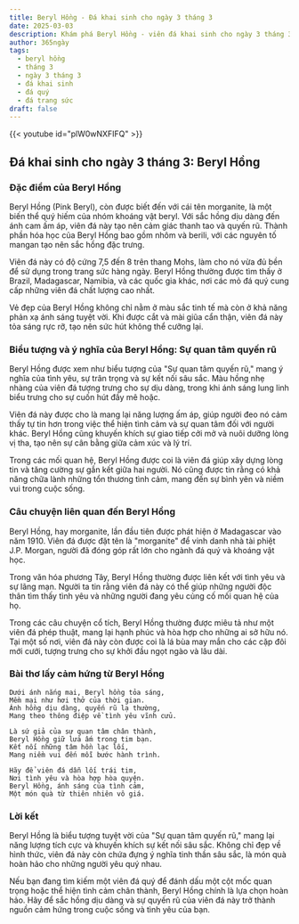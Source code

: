 ```yaml
---
title: Beryl Hồng - Đá khai sinh cho ngày 3 tháng 3
date: 2025-03-03
description: Khám phá Beryl Hồng - viên đá khai sinh cho ngày 3 tháng 3, biểu tượng của Sự quan tâm quyến rũ. Cùng tìm hiểu ý nghĩa sâu sắc của viên đá độc đáo này.
author: 365ngày
tags:
  - beryl hồng
  - tháng 3
  - ngày 3 tháng 3
  - đá khai sinh
  - đá quý
  - đá trang sức
draft: false
---
```


{{< youtube id="plW0wNXFIFQ" >}}

## Đá khai sinh cho ngày 3 tháng 3: Beryl Hồng

### Đặc điểm của Beryl Hồng

Beryl Hồng (Pink Beryl), còn được biết đến với cái tên morganite, là một biến thể quý hiếm của nhóm khoáng vật beryl. Với sắc hồng dịu dàng đến ánh cam ấm áp, viên đá này tạo nên cảm giác thanh tao và quyến rũ. Thành phần hóa học của Beryl Hồng bao gồm nhôm và berili, với các nguyên tố mangan tạo nên sắc hồng đặc trưng.

Viên đá này có độ cứng 7,5 đến 8 trên thang Mohs, làm cho nó vừa đủ bền để sử dụng trong trang sức hàng ngày. Beryl Hồng thường được tìm thấy ở Brazil, Madagascar, Namibia, và các quốc gia khác, nơi các mỏ đá quý cung cấp những viên đá chất lượng cao nhất.

Vẻ đẹp của Beryl Hồng không chỉ nằm ở màu sắc tinh tế mà còn ở khả năng phản xạ ánh sáng tuyệt vời. Khi được cắt và mài giũa cẩn thận, viên đá này tỏa sáng rực rỡ, tạo nên sức hút không thể cưỡng lại.

### Biểu tượng và ý nghĩa của Beryl Hồng: Sự quan tâm quyến rũ

Beryl Hồng được xem như biểu tượng của "Sự quan tâm quyến rũ," mang ý nghĩa của tình yêu, sự trân trọng và sự kết nối sâu sắc. Màu hồng nhẹ nhàng của viên đá tượng trưng cho sự dịu dàng, trong khi ánh sáng lung linh biểu trưng cho sự cuốn hút đầy mê hoặc.

Viên đá này được cho là mang lại năng lượng ấm áp, giúp người đeo nó cảm thấy tự tin hơn trong việc thể hiện tình cảm và sự quan tâm đối với người khác. Beryl Hồng cũng khuyến khích sự giao tiếp cởi mở và nuôi dưỡng lòng vị tha, tạo nên sự cân bằng giữa cảm xúc và lý trí.

Trong các mối quan hệ, Beryl Hồng được coi là viên đá giúp xây dựng lòng tin và tăng cường sự gắn kết giữa hai người. Nó cũng được tin rằng có khả năng chữa lành những tổn thương tình cảm, mang đến sự bình yên và niềm vui trong cuộc sống.

### Câu chuyện liên quan đến Beryl Hồng

Beryl Hồng, hay morganite, lần đầu tiên được phát hiện ở Madagascar vào năm 1910. Viên đá được đặt tên là "morganite" để vinh danh nhà tài phiệt J.P. Morgan, người đã đóng góp rất lớn cho ngành đá quý và khoáng vật học.

Trong văn hóa phương Tây, Beryl Hồng thường được liên kết với tình yêu và sự lãng mạn. Người ta tin rằng viên đá này có thể giúp những người độc thân tìm thấy tình yêu và những người đang yêu củng cố mối quan hệ của họ.

Trong các câu chuyện cổ tích, Beryl Hồng thường được miêu tả như một viên đá phép thuật, mang lại hạnh phúc và hòa hợp cho những ai sở hữu nó. Tại một số nơi, viên đá này còn được coi là lá bùa may mắn cho các cặp đôi mới cưới, tượng trưng cho sự khởi đầu ngọt ngào và lâu dài.

### Bài thơ lấy cảm hứng từ Beryl Hồng

```
Dưới ánh nắng mai, Beryl hồng tỏa sáng,  
Mềm mại như hơi thở của thời gian.  
Ánh hồng dịu dàng, quyến rũ lạ thường,  
Mang theo thông điệp về tình yêu vĩnh cửu.  

Là sứ giả của sự quan tâm chân thành,  
Beryl Hồng giữ lửa ấm trong tim bạn.  
Kết nối những tâm hồn lạc lối,  
Mang niềm vui đến mỗi bước hành trình.  

Hãy để viên đá dẫn lối trái tim,  
Nơi tình yêu và hòa hợp hòa quyện.  
Beryl Hồng, ánh sáng của tình cảm,  
Một món quà từ thiên nhiên vô giá.  
```

### Lời kết

Beryl Hồng là biểu tượng tuyệt vời của "Sự quan tâm quyến rũ," mang lại năng lượng tích cực và khuyến khích sự kết nối sâu sắc. Không chỉ đẹp về hình thức, viên đá này còn chứa đựng ý nghĩa tinh thần sâu sắc, là món quà hoàn hảo cho những người yêu quý nhau.

Nếu bạn đang tìm kiếm một viên đá quý để đánh dấu một cột mốc quan trọng hoặc thể hiện tình cảm chân thành, Beryl Hồng chính là lựa chọn hoàn hảo. Hãy để sắc hồng dịu dàng và sự quyến rũ của viên đá này trở thành nguồn cảm hứng trong cuộc sống và tình yêu của bạn.